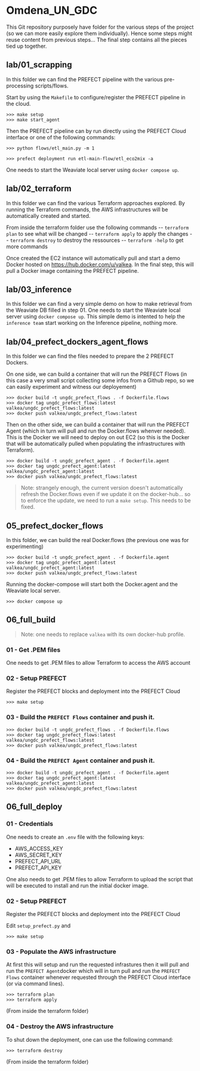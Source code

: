# Omdena_UN_GDC

This Git repository purposely have folder for the various steps of the project (so we can more easily explore them individually). Hence some steps might reuse content from previous steps... The final step contains all the pieces tied up together.

## lab/01_scrapping

In this folder we can find the PREFECT pipeline with the various pre-processing scripts/flows.

Start by using the `Makefile` to configure/register the PREFECT pipeline in the cloud.
```code
>>> make setup
>>> make start_agent
```

Then the PREFECT pipeline can by run directly using the PREFECT Cloud interface or one of the following commands:

```code
>>> python flows/etl_main.py -m 1
```

```code
>>> prefect deployment run etl-main-flow/etl_eco2mix -a
```

One needs to start the Weaviate local server using `docker compose up`.

## lab/02_terraform

In this folder we can find the various Terraform approaches explored. By running the Terraform commands, the AWS infrastructures will be automatically created and started.

From inside the terraform folder use the following commands 
-- `terraform plan` to see what will be changed
-- `terraform apply` to apply the changes
-- `terraform destroy` to destroy the ressources
-- `terraform -help` to get more commands

Once created the EC2 instance will automatically pull and start a demo Docker hosted on https://hub.docker.com/u/valkea. In the final step, this will pull a Docker image containing the PREFECT pipeline.

## lab/03_inference

In this folder we can find a very simple demo on how to make retrieval from the Weaviate DB filled in step 01. One needs to start the Weaviate local server using `docker compose up`. This simple demo is intented to help the `inference team` start working on the Inference pipeline, nothing more.

## lab/04_prefect_dockers_agent_flows

In this folder we can find the files needed to prepare the 2 PREFECT Dockers.

On one side, we can build a container that will run the PREFECT Flows (in this case a very small script collecting some infos from a Github repo, so we can easily experiment and witness our deployement)

```code
>>> docker build -t ungdc_prefect_flows . -f Dockerfile.flows
>>> docker tag ungdc_prefect_flows:latest valkea/ungdc_prefect_flows:latest
>>> docker push valkea/ungdc_prefect_flows:latest
```

Then on the other side, we can build a container that will run the PREFECT Agent (which in turn will pull and run the Docker.flows whenver needed). This is the Docker we will need to deploy on out EC2 (so this is the Docker that will be automatically pulled when populating the infrastructures with Terraform).

```code
>>> docker build -t ungdc_prefect_agent . -f Dockerfile.agent
>>> docker tag ungdc_prefect_agent:latest valkea/ungdc_prefect_agent:latest
>>> docker push valkea/ungdc_prefect_flows:latest
```

> Note: strangely enough, the current version doesn't automatically refresh the Docker.flows even if we update it on the docker-hub... so to enforce the update, we need to run a `make setup`. This needs to be fixed.

## 05_prefect_docker_flows

In this folder, we can build the real Docker.flows (the previous one was for experimenting)

```code
>>> docker build -t ungdc_prefect_agent . -f Dockerfile.agent
>>> docker tag ungdc_prefect_agent:latest valkea/ungdc_prefect_agent:latest
>>> docker push valkea/ungdc_prefect_flows:latest
```

Running the docker-compose will start both the Docker.agent and the Weaviate local server.
```code
>>> docker compose up
```


## 06_full_build

> Note: one needs to replace `valkea` with its own docker-hub profile.

### 01 - Get .PEM files
One needs to get .PEM files to allow Terraform to access the AWS account

### 02 - Setup PREFECT
Register the PREFECT blocks and deployment into the PREFECT Cloud

```code
>>> make setup
```

### 03 - Build the `PREFECT Flows` container and push it.
```code
>>> docker build -t ungdc_prefect_flows . -f Dockerfile.flows
>>> docker tag ungdc_prefect_flows:latest valkea/ungdc_prefect_flows:latest
>>> docker push valkea/ungdc_prefect_flows:latest
```

### 04 - Build the `PREFECT Agent` container and push it. 
```code
>>> docker build -t ungdc_prefect_agent . -f Dockerfile.agent
>>> docker tag ungdc_prefect_agent:latest valkea/ungdc_prefect_agent:latest
>>> docker push valkea/ungdc_prefect_flows:latest
```

## 06_full_deploy

### 01 - Credentials
One needs to create an `.env` file with the following keys:
- AWS_ACCESS_KEY
- AWS_SECRET_KEY
- PREFECT_API_URL
- PREFECT_API_KEY

One also needs to get .PEM files to allow Terraform to upload the script that will be executed to install and run the initial docker image.

### 02 - Setup PREFECT
Register the PREFECT blocks and deployment into the PREFECT Cloud

Edit `setup_prefect.py` and

```code
>>> make setup
```

### 03 - Populate the AWS infrastructure
At first this will setup and run the requested infrastures then it will pull and run the `PREFECT Agent`docker which will in turn pull and run the `PREFECT Flows` container whenever requested through the PREFECT Cloud interface (or via command lines).

```code
>>> terraform plan
>>> terraform apply
```
(From inside the terraform folder)

### 04 - Destroy the AWS infrastructure
To shut down the deployment, one can use the following command:

```code
>>> terraform destroy
```
(From inside the terraform folder)
